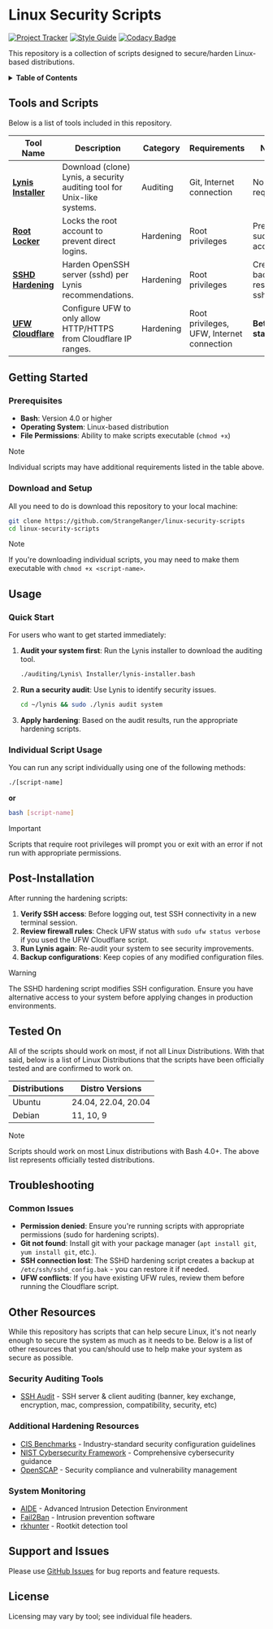 # Linux Security Scripts

[![Project Tracker](https://img.shields.io/badge/repo%20status-Project%20Tracker-lightgrey)](https://wiki.hthompson.dev/en/project-tracker)
[![Style Guide](https://img.shields.io/badge/code%20style-Style%20Guide-blueviolet)](https://github.com/StrangeRanger/bash-style-guide)
[![Codacy Badge](https://app.codacy.com/project/badge/Grade/598c2083cd6f432a910a315fd10aaa66)](https://www.codacy.com/gh/StrangeRanger/linux-security-scripts/dashboard?utm_source=github.com&amp;utm_medium=referral&amp;utm_content=StrangeRanger/linux-security-scripts&amp;utm_campaign=Badge_Grade)

This repository is a collection of scripts designed to secure/harden Linux-based distributions.

<details>
<summary><strong>Table of Contents</strong></summary>

- [Linux Security Scripts](#linux-security-scripts)
  - [Tools and Scripts](#tools-and-scripts)
  - [Getting Started](#getting-started)
    - [Prerequisites](#prerequisites)
    - [Download and Setup](#download-and-setup)
  - [Usage](#usage)
    - [Quick Start](#quick-start)
    - [Individual Script Usage](#individual-script-usage)
  - [Post-Installation](#post-installation)
  - [Tested On](#tested-on)
  - [Troubleshooting](#troubleshooting)
    - [Common Issues](#common-issues)
  - [Other Resources](#other-resources)
    - [Security Auditing Tools](#security-auditing-tools)
    - [Additional Hardening Resources](#additional-hardening-resources)
    - [System Monitoring](#system-monitoring)
  - [Support and Issues](#support-and-issues)
  - [License](#license)

</details>

## Tools and Scripts

Below is a list of tools included in this repository.

| Tool Name | Description | Category | Requirements | Notes |
|-----------|-------------|----------|--------------|-------|
| **[Lynis Installer](auditing/Lynis%20Installer/lynis-installer.bash)** | Download (clone) Lynis, a security auditing tool for Unix-like systems. | Auditing | Git, Internet connection | No root required |
| **[Root Locker](hardening/Root%20Locker/root-locker.bash)** | Locks the root account to prevent direct logins. | Hardening | Root privileges | Preserves sudo access |
| **[SSHD Hardening](hardening/SSHD%20Hardening/harden-sshd.bash)** | Harden OpenSSH server (sshd) per Lynis recommendations. | Hardening | Root privileges | Creates backups; restarts sshd |
| **[UFW Cloudflare](hardening/UFW%20Cloudflare/ufw-cloudflare.bash)** | Configure UFW to only allow HTTP/HTTPS from Cloudflare IP ranges. | Hardening | Root privileges, UFW, Internet connection | **Beta status** |
## Getting Started

### Prerequisites

- **Bash**: Version 4.0 or higher
- **Operating System**: Linux-based distribution
- **File Permissions**: Ability to make scripts executable (`chmod +x`)

> [!NOTE]
> Individual scripts may have additional requirements listed in the table above.

### Download and Setup

All you need to do is download this repository to your local machine:

```bash
git clone https://github.com/StrangeRanger/linux-security-scripts
cd linux-security-scripts
```

> [!NOTE]
> If you're downloading individual scripts, you may need to make them executable with `chmod +x <script-name>`.

## Usage

### Quick Start

For users who want to get started immediately:

1. **Audit your system first**: Run the Lynis installer to download the auditing tool.
   ```bash
   ./auditing/Lynis\ Installer/lynis-installer.bash
   ```

2. **Run a security audit**: Use Lynis to identify security issues.
   ```bash
   cd ~/lynis && sudo ./lynis audit system
   ```

3. **Apply hardening**: Based on the audit results, run the appropriate hardening scripts.

### Individual Script Usage

You can run any script individually using one of the following methods:

```bash
./[script-name]
```

**or**

```bash
bash [script-name]
```

> [!IMPORTANT]
> Scripts that require root privileges will prompt you or exit with an error if not run with appropriate permissions.

## Post-Installation

After running the hardening scripts:

1. **Verify SSH access**: Before logging out, test SSH connectivity in a new terminal session.
2. **Review firewall rules**: Check UFW status with `sudo ufw status verbose` if you used the UFW Cloudflare script.
3. **Run Lynis again**: Re-audit your system to see security improvements.
4. **Backup configurations**: Keep copies of any modified configuration files.

> [!WARNING]
> The SSHD hardening script modifies SSH configuration. Ensure you have alternative access to your system before applying changes in production environments.

## Tested On

All of the scripts should work on most, if not all Linux Distributions. With that said, below is a list of Linux Distributions that the scripts have been officially tested and are confirmed to work on.

| Distributions | Distro Versions        |
| ------------- | ---------------------- |
| Ubuntu        | 24.04, 22.04, 20.04    |
| Debian        | 11, 10, 9              |

> [!NOTE]
> Scripts should work on most Linux distributions with Bash 4.0+. The above list represents officially tested distributions.

## Troubleshooting

### Common Issues

- **Permission denied**: Ensure you're running scripts with appropriate permissions (sudo for hardening scripts).
- **Git not found**: Install git with your package manager (`apt install git`, `yum install git`, etc.).
- **SSH connection lost**: The SSHD hardening script creates a backup at `/etc/ssh/sshd_config.bak` - you can restore it if needed.
- **UFW conflicts**: If you have existing UFW rules, review them before running the Cloudflare script.

## Other Resources

While this repository has scripts that can help secure Linux, it's not nearly enough to secure the system as much as it needs to be. Below is a list of other resources that you can/should use to help make your system as secure as possible.

### Security Auditing Tools

- [SSH Audit](https://github.com/jtesta/ssh-audit) - SSH server & client auditing (banner, key exchange, encryption, mac, compression, compatibility, security, etc)

### Additional Hardening Resources

- [CIS Benchmarks](https://www.cisecurity.org/cis-benchmarks) - Industry-standard security configuration guidelines
- [NIST Cybersecurity Framework](https://www.nist.gov/cyberframework) - Comprehensive cybersecurity guidance
- [OpenSCAP](https://www.open-scap.org/) - Security compliance and vulnerability management

### System Monitoring

- [AIDE](https://aide.github.io/) - Advanced Intrusion Detection Environment
- [Fail2Ban](https://github.com/fail2ban/fail2ban) - Intrusion prevention software
- [rkhunter](http://rkhunter.sourceforge.net/) - Rootkit detection tool

## Support and Issues

Please use [GitHub Issues](https://github.com/StrangeRanger/linux-security-scripts/issues) for bug reports and feature requests.

## License

Licensing may vary by tool; see individual file headers.

